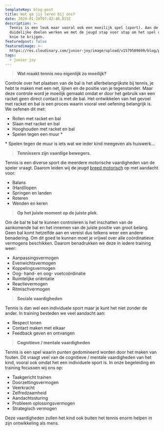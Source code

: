 ```yaml
---
templateKey: blog-post
title: Wat ga jij leren bij ons?
date: 2020-01-20T07:42:40.015Z
description: >-
  Tennis is een leuk maar vooral ook een moeilijk spel (sport). Aan de hand van
  duidelijke doelen werken we met de jeugd stap voor stap om het spel onder de
  knie te krijgen. 
featuredpost: false
featuredimage: >-
  https://res.cloudinary.com/junior-joy/image/upload/v1579509699/blog/palash-jain-uYqnOga0DHk-unsplash_1_yuepet.jpg
tags:
  - junior joy
---
```

> **Wat maakt tennis nou eigenlijk zo moeilijk?** 

Controle over het plaatsen van de bal is het allerbelangrijkste bij tennis, je hebt te maken met een net, lijnen en de positie van je tegenstander. Maar deze controle word je moeilijk gemaakt omdat er door het gebruik van een racket geen direct contact is met de bal. Het ontwikkelen van het gevoel met racket en bal is een proces waarin vooral veel oefening belangrijk is. We oefenen dit met:

* Rollen met racket en bal
* Slaan met racket en bal
* Hooghouden met racket en bal
* Spelen tegen een muur *

\* Spelen tegen de muur is iets wat we ieder kind meegeven als huiswerk... 

> **Tennissers zijn vaardige bewegers.**

Tennis is een diverse sport die meerdere motorische vaardigheden van de speler vraagt. Daarom leiden wij de jeugd [breed motorisch](https://www.sportknowhowxl.nl/nieuws-en-achtergronden/open-podium/item/108605/leren-sporten-is-leren-bewegen) op met aandacht voor:

* Balans
* (Hard)lopen
* Springen en landen
* Roteren
* Wenden en keren

> **Op het juiste moment op de juiste plek.**

Om de bal te bal te kunnen controleren is het inschatten van de aankomende bal en het innemen van de juiste positie van groot belang. Geen bal komt hetzelfde aan en vereist dus telkens weer een andere benadering. Om dit goed te kunnen moet je vrijwel over alle coördinatieve vermogens beschikken. Daarom benadrukken we deze in iedere training weer:

* Aanpassingsvermogen 
* Evenwichtsvermogen 
* Koppelingsvermogen 
* Oog- hand- en oog- voetcoördinatie
* Ruimtelijke oriëntatie 
* Reactievermogen 
* Ritmischvermogen 

> **Sociale vaardigheden**

Tennis is dan wel een individuele sport maar je kunt het niet zonder de ander. In training besteden we veel aandacht aan:

* Respect tonen 
* Contact maken met elkaar 
* Feedback geven en ontvangen 

> **Cognitieve / mentale vaardigheden** 

Tennis is een spel waarin punten gedomineerd worden door het maken van fouten. Dit vraagt veel van de cognitieve / mentale vaardigheden van het kind, vooral ook omdat het een individuele sport is. In onze begeleiding en training focussen wij ons op:

* Taakgericht trainen
* Doorzettingsvermogen 
* Veerkracht 
* Zelfredzaamheid 
* Aandachtssturing 
* Probleem oplossingsvermogen 
* Strategisch vermogen 

Deze vaardigheden zullen het kind ook buiten het tennis enorm helpen in zijn ontwikkeling als mens.
